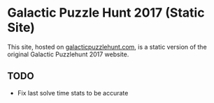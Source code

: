 # Galactic Puzzle Hunt 2017 (Static Site)

This site, hosted on [galacticpuzzlehunt.com](https://galacticpuzzlehunt.com), is a static version of the original Galactic Puzzlehunt 2017 website.

## TODO

* Fix last solve time stats to be accurate
